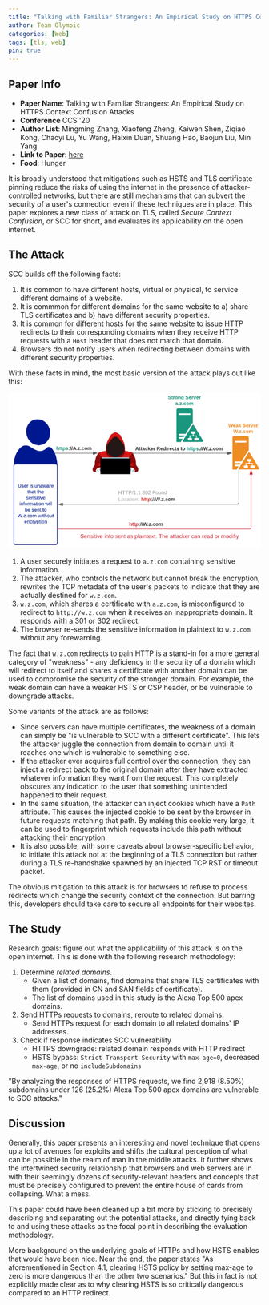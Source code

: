 ```yaml
---
title: "Talking with Familiar Strangers: An Empirical Study on HTTPS Context Confusion Attacks"
author: Team Olympic
categories: [Web]
tags: [tls, web]
pin: true
---
```


## Paper Info
- **Paper Name**: Talking with Familiar Strangers: An Empirical Study on HTTPS Context Confusion Attacks
- **Conference** CCS '20
- **Author List**: Mingming Zhang, Xiaofeng Zheng, Kaiwen Shen, Ziqiao Kong, Chaoyi Lu, Yu Wang, Haixin Duan, Shuang Hao, Baojun Liu, Min Yang
- **Link to Paper**: [here](https://www.zhangmingming.org/files/papers/ccs20-scc.pdf)
- **Food**: Hunger

It is broadly understood that mitigations such as HSTS and TLS certificate pinning reduce the risks of using the internet in the presence of attacker-controlled networks, but there are still mechanisms that can subvert the security of a user's connection even if these techniques are in place. This paper explores a new class of attack on TLS, called *Secure Context Confusion*, or SCC for short, and evaluates its applicability on the open internet.

## The Attack

SCC builds off the following facts:

1. It is common to have different hosts, virtual or physical, to service different domains of a website.
2. It is commmon for different domains for the same website to a) share TLS certificates and b) have different security properties.
3. It is common for different hosts for the same website to issue HTTP redirects to their corresponding domains when they receive HTTP requests with a `Host` header that does not match that domain.
4. Browsers do not notify users when redirecting between domains with different security properties.

With these facts in mind, the most basic version of the attack plays out like this:

![](/assets/img/2020-12-02-scc/scc1.png)

1. A user securely initiates a request to `a.z.com` containing sensitive information.
2. The attacker, who controls the network but cannot break the encryption, rewrites the TCP metadata of the user's packets to indicate that they are actually destined for `w.z.com`.
3. `w.z.com`, which shares a certificate with `a.z.com`, is misconfigured to redirect to `http://w.z.com` when it receives an inappropriate domain. It responds with a 301 or 302 redirect.
4. The browser re-sends the sensitive information in plaintext to `w.z.com` without any forewarning.

The fact that `w.z.com` redirects to pain HTTP is a stand-in for a more general category of "weakness" - any deficiency in the security of a domain which will redirect to itself and shares a certificate with another domain can be used to compromise the security of the stronger domain. For example, the weak domain can have a weaker HSTS or CSP header, or be vulnerable to downgrade attacks.

Some variants of the attack are as follows:

- Since servers can have multiple certificates, the weakness of a domain can simply be "is vulnerable to SCC with a different certificate". This lets the attacker juggle the connection from domain to domain until it reaches one which is vulnerable to something else.
- If the attacker ever acquires full control over the connection, they can inject a redirect back to the original domain after they have extracted whatever information they want from the request. This completely obscures any indication to the user that something unintended happened to their request.
- In the same situation, the attacker can inject cookies which have a `Path` attribute. This causes the injected cookie to be sent by the browser in future requests matching that path. By making this cookie very large, it can be used to fingerprint which requests include this path without attacking their encryption.
- It is also possible, with some caveats about browser-specific behavior, to initiate this attack not at the beginning of a TLS connection but rather during a TLS re-handshake spawned by an injected TCP RST or timeout packet.

The obvious mitigation to this attack is for browsers to refuse to process redirects which change the security context of the connection.
But barring this, developers should take care to secure all endpoints for their websites.

## The Study

Research goals: figure out what the applicability of this attack is on the open internet.
This is done with the following research methodology:

1. Determine *related domains*.
   - Given a list of domains, find domains that share TLS certificates with them (provided in CN and SAN fields of certificate).
   - The list of domains used in this study is the Alexa Top 500 apex domains.
2. Send HTTPs requests to domains, reroute to related domains.
   - Send HTTPs request for each domain to all related domains' IP addresses.
3. Check if response indicates SCC vulnerability
   - HTTPS downgrade: related domain responds with HTTP redirect
   - HSTS bypass: `Strict-Transport-Security` with `max-age=0`, decreased `max-age`, or no `includeSubdomains`

"By analyzing the responses of HTTPS requests, we find 2,918 (8.50%) subdomains under 126 (25.2%) Alexa Top 500 apex domains are vulnerable to SCC attacks."

## Discussion

Generally, this paper presents an interesting and novel technique that opens up a lot of avenues for exploits and shifts the cultural perception of what can be possible in the realm of man in the middle attacks.
It further shows the intertwined security relationship that browsers and web servers are in with their seemingly dozens of security-relevant headers and concepts that must be precisely configured to prevent the entire house of cards from collapsing.
What a mess.

This paper could have been cleaned up a bit more by sticking to precisely describing and separating out the potential attacks, and directly tying back to and using these attacks as the focal point in describing the evaluation methodology.

More background on the underlying goals of HTTPs and how HSTS enables that would have been nice.
Near the end, the paper states "As aforementioned in Section 4.1, clearing HSTS policy by setting max-age to zero is more dangerous than the other two scenarios."
But this in fact is not explicitly made clear as to why clearing HSTS is so critically dangerous compared to an HTTP redirect.
